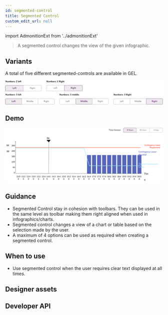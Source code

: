 ```yaml
---
id: segmented-control
title: Segmented Control
custom_edit_url: null
---
```


import AdmonitionExt from '../admonitionExt'

> A segmented control changes the view of the given infographic.


## Variants

A total of five different segmented-controls are available in GEL.

![Segmented control types](img/segmented-control-types.svg)


## Demo

![segmented-control demo](img/segmented-control-demo.svg)


## Guidance

* Segmented Control stay in cohesion with toolbars. They can be used in the same level as toolbar making them right aligned when used in infographics/charts.
* Segmented control changes a view of a chart or table based on the selection made by the user.
* A maximum of 4 options can be used as required when creating a segmented control.


## When to use

* Use segmented control when the user requires clear text displayed at all times.


## Designer assets

<AdmonitionExt type="figma" url="https://www.figma.com/file/kzLxtqv6YGL0wotiqzgEo4/GEL-UI-Doc?node-id=677%3A67525" />


## Developer API

<AdmonitionExt type="vue" url="https://primefaces.org/primevue/selectbutton" />